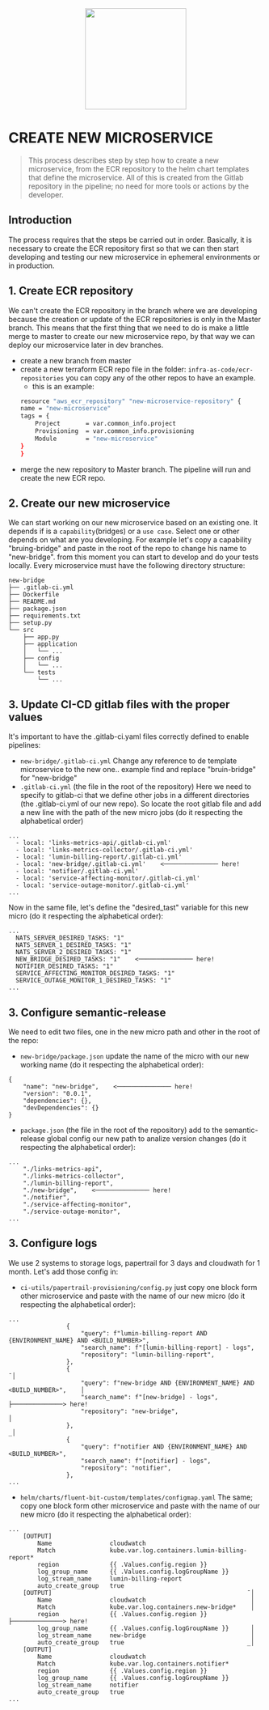 <div align="center">
<img src="https://media.licdn.com/dms/image/C4E0BAQHrME9aCW6ulg/company-logo_200_200/0?e=2159024400&v=beta&t=6xMNS1zK1F8asBlM16EzbJ4Im7SlQ8L7a7sgcaNzZQE"  width="200" height="200">
</div>

# CREATE NEW MICROSERVICE

 > This process describes step by step how to create a new microservice, from the ECR repository to the helm chart templates that 
 > define the microservice. All of this is created from the Gitlab repository in the pipeline; no need for more tools or actions 
 > by the developer. 

## Introduction

The process requires that the steps be carried out in order. Basically, it is necessary to create the ECR repository
first so that we can then start developing and testing our new microservice in ephemeral environments or in production.

## 1. Create ECR repository

We can't create the ECR repository in the branch where we are developing because the creation or update of the ECR repositories 
is only in the Master branch. This means that the first thing that we need to do is make a little merge to master to create our 
new microservice repo, by that way we can deploy our microservice later in dev branches.

  * create a new branch from master
  * create a new terraform ECR repo file in the folder: `infra-as-code/ecr-repositories` you can copy any of the other repos to have an example.
    * this is an example:
    ````bash
    resource "aws_ecr_repository" "new-microservice-repository" {
    name = "new-microservice"
    tags = {
        Project       = var.common_info.project
        Provisioning  = var.common_info.provisioning
        Module        = "new-microservice"
    }
    }
    ````
  * merge the new repository to Master branch. The pipeline will run and create the new ECR repo.

## 2. Create our new microservice

We can start working on our new microservice based on an existing one. It depends if is a `capability`(bridges) or a `use case`. Select one or other depends on what are you developing. For example let's copy a capability "bruing-bridge" and paste in the root of the repo to change his name to "new-bridge". from this moment you can start to develop and do your tests locally. Every microservice must have the following directory structure:

````
new-bridge
├── .gitlab-ci.yml
├── Dockerfile
├── README.md
├── package.json
├── requirements.txt
├── setup.py
└── src
    ├── app.py
    ├── application
    │   └── ...
    ├── config
    │   └── ...
    └── tests
        └── ...
````

## 3. Update CI-CD gitlab files with the proper values

It's important to have the .gitlab-ci.yaml files correctly defined to enable pipelines:
  * `new-bridge/.gitlab-ci.yml`
  Change any reference to de template microservice to the new one.. example find and replace "bruin-bridge" for "new-bridge"
  * `.gitlab-ci.yml` (the file in the root of the repository)
  Here we need to specify to gitlab-ci that we define other jobs in a different directories (the .gitlab-ci.yml of our new repo). So locate the root gitlab file and add a new line with the path of the new micro jobs (do it respecting the alphabetical order)
````
...
  - local: 'links-metrics-api/.gitlab-ci.yml'
  - local: 'links-metrics-collector/.gitlab-ci.yml'
  - local: 'lumin-billing-report/.gitlab-ci.yml'
  - local: 'new-bridge/.gitlab-ci.yml'    <─────────────── here!
  - local: 'notifier/.gitlab-ci.yml'
  - local: 'service-affecting-monitor/.gitlab-ci.yml'
  - local: 'service-outage-monitor/.gitlab-ci.yml'
...
````
  Now in the same file, let's define the "desired_tast" variable for this new micro (do it respecting the alphabetical order):
````
...
  NATS_SERVER_DESIRED_TASKS: "1"
  NATS_SERVER_1_DESIRED_TASKS: "1"
  NATS_SERVER_2_DESIRED_TASKS: "1"
  NEW_BRIDGE_DESIRED_TASKS: "1"    <─────────────── here!
  NOTIFIER_DESIRED_TASKS: "1"
  SERVICE_AFFECTING_MONITOR_DESIRED_TASKS: "1"
  SERVICE_OUTAGE_MONITOR_1_DESIRED_TASKS: "1"
...
````

## 3. Configure semantic-release 

We need to edit two files, one in the new micro path and other in the root of the repo:
  * `new-bridge/package.json`
  update the name of the micro with our new working name (do it respecting the alphabetical order):
````
{
    "name": "new-bridge",    <─────────────── here!
    "version": "0.0.1",
    "dependencies": {},
    "devDependencies": {}
}
````
  * `package.json` (the file in the root of the repository)
  add to the semantic-release global config our new path to analize version changes (do it respecting the alphabetical order):
````
...
    "./links-metrics-api",
    "./links-metrics-collector",
    "./lumin-billing-report",
    "./new-bridge",    <─────────────── here!
    "./notifier",
    "./service-affecting-monitor",
    "./service-outage-monitor",
...
````

## 3. Configure logs

We use 2 systems to storage logs, papertrail for 3 days and cloudwath for 1 month. Let's add those config in:
  * `ci-utils/papertrail-provisioning/config.py`
  just copy one block form other microservice and paste with the name of our new micro (do it respecting the alphabetical order):
````
...
                {
                    "query": f"lumin-billing-report AND {ENVIRONMENT_NAME} AND <BUILD_NUMBER>",
                    "search_name": f"[lumin-billing-report] - logs",
                    "repository": "lumin-billing-report",
                },
                {                                                                       ¯│
                    "query": f"new-bridge AND {ENVIRONMENT_NAME} AND <BUILD_NUMBER>",    │
                    "search_name": f"[new-bridge] - logs",                               ├──────────────> here!
                    "repository": "new-bridge",                                          │
                },                                                                      _│
                {
                    "query": f"notifier AND {ENVIRONMENT_NAME} AND <BUILD_NUMBER>",
                    "search_name": f"[notifier] - logs",
                    "repository": "notifier",
                },
...
````

  * `helm/charts/fluent-bit-custom/templates/configmap.yaml`
  The same; copy one block form other microservice and paste with the name of our new micro (do it respecting the alphabetical order):
````
...
    [OUTPUT]
        Name                cloudwatch
        Match               kube.var.log.containers.lumin-billing-report*
        region              {{ .Values.config.region }}
        log_group_name      {{ .Values.config.logGroupName }}
        log_stream_name     lumin-billing-report
        auto_create_group   true
    [OUTPUT]                                                      ¯│
        Name                cloudwatch                             │
        Match               kube.var.log.containers.new-bridge*    │
        region              {{ .Values.config.region }}            ├──────────────> here!
        log_group_name      {{ .Values.config.logGroupName }}      │
        log_stream_name     new-bridge                             │
        auto_create_group   true                                  _│
    [OUTPUT]
        Name                cloudwatch
        Match               kube.var.log.containers.notifier*
        region              {{ .Values.config.region }}
        log_group_name      {{ .Values.config.logGroupName }}
        log_stream_name     notifier
        auto_create_group   true
...
````

